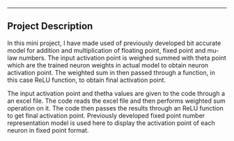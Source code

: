 ------------------------
Project Description
------------------------
In this mini project, I have made used of previously developed bit accurate model for addition and multiplication of floating point, fixed point and mu-law numbers. 
The input activation point is weighed summed with theta point which are the trained neuron weights in actual model to obtain neuron activation point. 
The weighted sum in then passed through a function, in this case ReLU function, to obtain final activation point.  

The input activation point and thetha values are given to the code through a an excel file. The code reads the excel file and then performs weighted sum operation on it. 
The code then passes the results through an ReLU function to get final activation point. Previously developed fixed point number representation model is used here to display 
the activation point of each neuron in fixed point format. 